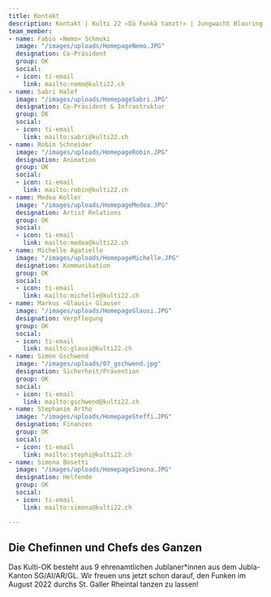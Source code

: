 ```yaml
---
title: Kontakt
description: Kontakt | Kulti 22 «Dä Funkä tanzt!» | Jungwacht Blauring Schweiz
team_member:
- name: Fabio «Nemo» Schmuki
  image: "/images/uploads/HomepageNemo.JPG"
  designation: Co-Präsident
  group: OK
  social:
  - icon: ti-email
    link: mailto:nemo@kulti22.ch
- name: Sabri Halef
  image: "/images/uploads/HomepageSabri.JPG"
  designation: Co-Präsident & Infrastruktur
  group: OK
  social:
  - icon: ti-email
    link: mailto:sabri@kulti22.ch
- name: Robin Schneider
  image: "/images/uploads/HomepageRobin.JPG"
  designation: Animation
  group: OK
  social:
  - icon: ti-email
    link: mailto:robin@kulti22.ch
- name: Medea Koller
  image: "/images/uploads/HomepageMedea.JPG"
  designation: Artist Relations
  group: OK
  social:
  - icon: ti-email
    link: mailto:medea@kulti22.ch
- name: Michelle Agatiello
  image: "/images/uploads/HomepageMichelle.JPG"
  designation: Kommunikation
  group: OK
  social:
  - icon: ti-email
    link: mailto:michelle@kulti22.ch
- name: Markus «Glausi» Glauser
  image: "/images/uploads/HomepageGlausi.JPG"
  designation: Verpflegung
  group: OK
  social:
  - icon: ti-email
    link: mailto:glausi@kulti22.ch
- name: Simon Gschwend
  image: "/images/uploads/07_gschwend.jpg"
  designation: Sicherheit/Prävention
  group: OK
  social:
  - icon: ti-email
    link: mailto:gschwend@kulti22.ch
- name: Stephanie Artho
  image: "/images/uploads/HomepageSteffi.JPG"
  designation: Finanzen
  group: OK
  social:
  - icon: ti-email
    link: mailto:stephi@kulti22.ch
- name: Simona Bosetti
  image: "/images/uploads/HomepageSimona.JPG"
  designation: Helfende
  group: OK
  social:
  - icon: ti-email
    link: mailto:simona@kulti22.ch

---
```

## Die Chefinnen und Chefs des Ganzen

Das Kulti-OK besteht aus 9 ehrenamtlichen Jublaner*innen aus dem Jubla-Kanton SG/AI/AR/GL. Wir freuen uns jetzt schon darauf, den Funken im August 2022 durchs St. Galler Rheintal tanzen zu lassen!